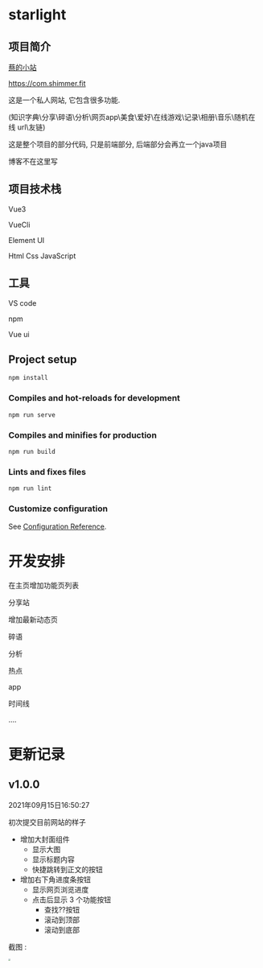 # starlight

## 项目简介

[蔡的小站]( https://com.shimmer.fit) 

https://com.shimmer.fit

这是一个私人网站, 它包含很多功能. 

​	(知识字典\分享\碎语\分析\网页app\美食\爱好\在线游戏\记录\相册\音乐\随机在线 url\友链)

这是整个项目的部分代码, 只是前端部分, 后端部分会再立一个java项目

博客不在这里写



## 项目技术栈

Vue3

VueCli

Element UI

Html Css JavaScript 



## 工具

VS code

npm

Vue ui



## Project setup
```
npm install
```

### Compiles and hot-reloads for development
```
npm run serve
```

### Compiles and minifies for production
```
npm run build
```

### Lints and fixes files
```
npm run lint
```

### Customize configuration
See [Configuration Reference](https://cli.vuejs.org/config/).









# 开发安排

在主页增加功能页列表

分享站

增加最新动态页

碎语

分析

热点

app

时间线

....



# 更新记录

## v1.0.0

2021年09月15日16:50:27

初次提交目前网站的样子

- 增加大封面组件
  - 显示大图
  - 显示标题内容
  - 快捷跳转到正文的按钮
- 增加右下角进度条按钮
  - 显示网页浏览进度
  - 点击后显示 3 个功能按钮
    - 查找??按钮
    - 滚动到顶部
    - 滚动到底部

截图 : 

<img src="https://shimmerimg.oss-cn-beijing.aliyuncs.com/blog/screenshot/20210915170641.png" style="zoom: 25%;" />

